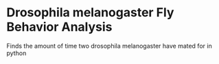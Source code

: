 # Drosophila melanogaster Fly Behavior Analysis
Finds the amount of time two drosophila melanogaster have mated for in python

